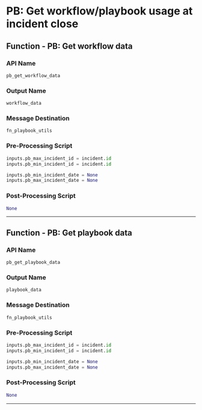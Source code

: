 <!--
    DO NOT MANUALLY EDIT THIS FILE
    THIS FILE IS AUTOMATICALLY GENERATED WITH resilient-sdk codegen
-->

# PB: Get workflow/playbook usage at incident close

## Function - PB: Get workflow data

### API Name
`pb_get_workflow_data`

### Output Name
`workflow_data`

### Message Destination
`fn_playbook_utils`

### Pre-Processing Script
```python
inputs.pb_max_incident_id = incident.id
inputs.pb_min_incident_id = incident.id

inputs.pb_min_incident_date = None
inputs.pb_max_incident_date = None
```

### Post-Processing Script
```python
None
```

---

## Function - PB: Get playbook data

### API Name
`pb_get_playbook_data`

### Output Name
`playbook_data`

### Message Destination
`fn_playbook_utils`

### Pre-Processing Script
```python
inputs.pb_max_incident_id = incident.id
inputs.pb_min_incident_id = incident.id

inputs.pb_min_incident_date = None
inputs.pb_max_incident_date = None
```

### Post-Processing Script
```python
None
```

---

